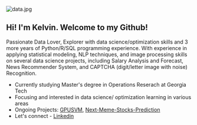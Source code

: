 
![data.jpg](https://github.com/TeKaiChou/TeKaiChou/blob/bd4098f16fdcdfafdf436bf2306148fe1b497cbe/data.jpg)

## Hi! I'm Kelvin. Welcome to my Github!

Passionate Data Lover, Explorer with data science/optimization skills and 3 more years of Python/R/SQL programming experience. With experience in applying statistical modeling, NLP techniques, and image processing skills on several data science projects, including Salary Analysis and Forecast, News Recommender System, and CAPTCHA (digit/letter image with noise) Recognition. 

- Currently studying Master's degree in Operations Reserach at Georgia Tech
- Focusing and interested in data science/ optimization learning in various areas
- Ongoing Projects: [GPUSVM](https://github.com/Zavier-opt/CUDA_SVM.git), [Next-Meme-Stocks-Prediction](https://github.com/TeKaiChou/Next-Meme-Stocks-Prediction.git)
- Let's connect - [Linkedin](https://www.linkedin.com/in/tekaichou/)
